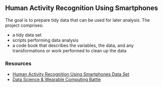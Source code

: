 ## Human Activity Recognition Using Smartphones
The goal is to prepare tidy data that can be used for later analysis. The project comprises:
* a tidy data set
* scripts performing data analysis
* a code book that describes the variables, the data, and any transformations or work performed to clean up the data

### Resources
* [Human Activity Recognition Using Smartphones Data Set](http://archive.ics.uci.edu/ml/datasets/Human+Activity+Recognition+Using+Smartphones)
* [Data Science & Wearable Computing Battle](http://www.insideactivitytracking.com/data-science-activity-tracking-and-the-battle-for-the-worlds-top-sports-brand/)
